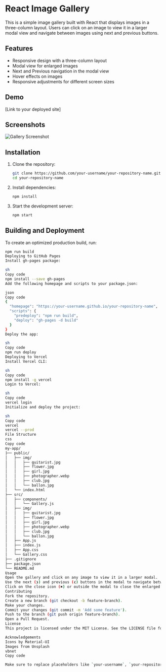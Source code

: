 # React Image Gallery

This is a simple image gallery built with React that displays images in a three-column layout. Users can click on an image to view it in a larger modal view and navigate between images using next and previous buttons.

## Features

- Responsive design with a three-column layout
- Modal view for enlarged images
- Next and Previous navigation in the modal view
- Hover effects on images
- Responsive adjustments for different screen sizes

## Demo

[Link to your deployed site]

## Screenshots

![Gallery Screenshot](path/to/screenshot.jpg)

## Installation

1. Clone the repository:
    ```sh
    git clone https://github.com/your-username/your-repository-name.git
    cd your-repository-name
    ```

2. Install dependencies:
    ```sh
    npm install
    ```

3. Start the development server:
    ```sh
    npm start
    ```

## Building and Deployment

To create an optimized production build, run:
```sh
npm run build
Deploying to GitHub Pages
Install gh-pages package:

sh
Copy code
npm install --save gh-pages
Add the following homepage and scripts to your package.json:

json
Copy code
{
  "homepage": "https://your-username.github.io/your-repository-name",
  "scripts": {
    "predeploy": "npm run build",
    "deploy": "gh-pages -d build"
  }
}
Deploy the app:

sh
Copy code
npm run deploy
Deploying to Vercel
Install Vercel CLI:

sh
Copy code
npm install -g vercel
Login to Vercel:

sh
Copy code
vercel login
Initialize and deploy the project:

sh
Copy code
vercel
vercel --prod
File Structure
css
Copy code
my-app/
├── public/
│   ├── img/
│   │   ├── guitarist.jpg
│   │   ├── flower.jpg
│   │   ├── girl.jpg
│   │   ├── photographer.webp
│   │   ├── club.jpg
│   │   └── ballon.jpg
│   └── index.html
├── src/
│   ├── components/
│   │   └── Gallery.js
│   ├── img/
│   │   ├── guitarist.jpg
│   │   ├── flower.jpg
│   │   ├── girl.jpg
│   │   ├── photographer.webp
│   │   ├── club.jpg
│   │   └── ballon.jpg
│   ├── App.js
│   ├── index.js
│   ├── App.css
│   └── Gallery.css
├── .gitignore
├── package.json
└── README.md
Usage
Open the gallery and click on any image to view it in a larger modal.
Use the next (❯) and previous (❮) buttons in the modal to navigate between images.
Click on the close icon (✖) or outside the modal to close the enlarged view.
Contributing
Fork the repository.
Create a new branch (git checkout -b feature-branch).
Make your changes.
Commit your changes (git commit -m 'Add some feature').
Push to the branch (git push origin feature-branch).
Open a Pull Request.
License
This project is licensed under the MIT License. See the LICENSE file for details.

Acknowledgements
Icons by Material-UI
Images from Unsplash
vbnet
Copy code

Make sure to replace placeholders like `your-username`, `your-repository-name`, and `[Link to your deploye
